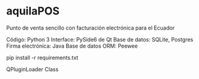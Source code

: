 # aquilaPOS
Punto de venta sencillo con facturación electrónica para el Ecuador

Código: Python 3
Interface: PySide6 de Qt
Base de datos: SQLite, Postgres
Firma electrónica: Java
Base de datos ORM: Peewee


pip install -r requirements.txt

QPluginLoader Class